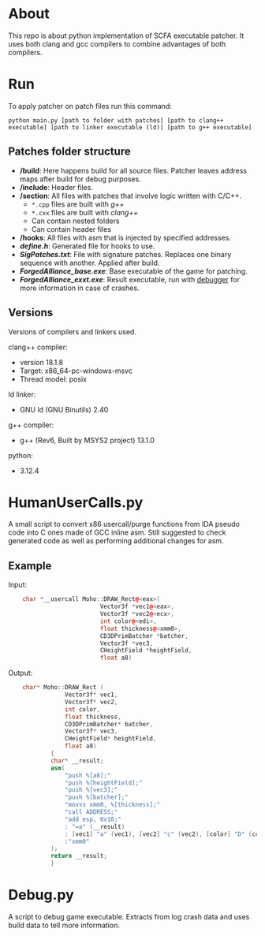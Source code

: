 # About

This repo is about python implementation of SCFA executable patcher.
It uses both clang and gcc compilers to combine advantages of both compilers.

# Run

To apply patcher on patch files run this command:

`python main.py [path to folder with patches] [path to clang++ executable] [path to linker executable (ld)] [path to g++ executable]`

## Patches folder structure

- **/build**: Here happens build for all source files. Patcher leaves address maps after build for debug purposes.
- **/include**: Header files.
- **/section**: All files with patches that involve logic written with C/C++. 
  - `*.cpp` files are built with *g++*
  - `*.cxx` files are built with *clang++*
  - Can contain nested folders
  - Can contain header files
- **/hooks**: All files with asm that is injected by specified addresses. 
- ***define.h***: Generated file for hooks to use.
- ***SigPatches.txt***: File with signature patches. Replaces one binary sequence with another. Applied after build.
- ***ForgedAlliance_base.exe***: Base executable of the game for patching.
- ***ForgedAlliance_exxt.exe***: Result executable, run with [debugger](https://github.com/FAForever/FADeepProbe) for more information in case of crashes.

## Versions

Versions of compilers and linkers used.

clang++ compiler: 
* version 18.1.8
* Target: x86_64-pc-windows-msvc
* Thread model: posix

ld linker:
* GNU ld (GNU Binutils) 2.40

g++ compiler:
* g++ (Rev6, Built by MSYS2 project) 13.1.0

python:
* 3.12.4

# HumanUserCalls.py

A small script to convert x86 usercall/purge functions from IDA pseudo code into C ones made of GCC inline asm.
Still suggested to check generated code as well as performing additional changes for asm.

## Example

Input:
```cpp
    char *__usercall Moho::DRAW_Rect@<eax>(
                          Vector3f *vec1@<eax>,
                          Vector3f *vec2@<ecx>,
                          int color@<edi>,
                          float thickness@<xmm0>,
                          CD3DPrimBatcher *batcher,
                          Vector3f *vec3,
                          CHeightField *heightField,
                          float a8)
```
Output:
```cpp
    char* Moho::DRAW_Rect (
                Vector3f* vec1,
                Vector3f* vec2,
                int color,
                float thickness,
                CD3DPrimBatcher* batcher,
                Vector3f* vec3,
                CHeightField* heightField,
                float a8)
            {
            char* __result;
            asm(
                "push %[a8];"       
                "push %[heightField];"
                "push %[vec3];"
                "push %[batcher];"
                "movss xmm0, %[thickness];"
                "call ADDRESS;"
                "add esp, 0x10;"
                : "=a" (__result)
                : [vec1] "a" (vec1), [vec2] "c" (vec2), [color] "D" (color), [thickness] "m" (thickness), [batcher] "g" (batcher), [vec3] "g" (vec3), [heightField] "g" (heightField), [a8] "g" (a8)
                :"xmm0"
            );
            return __result;
            }
```

# Debug.py

A script to debug game executable. Extracts from log crash data and uses build data to tell more information.